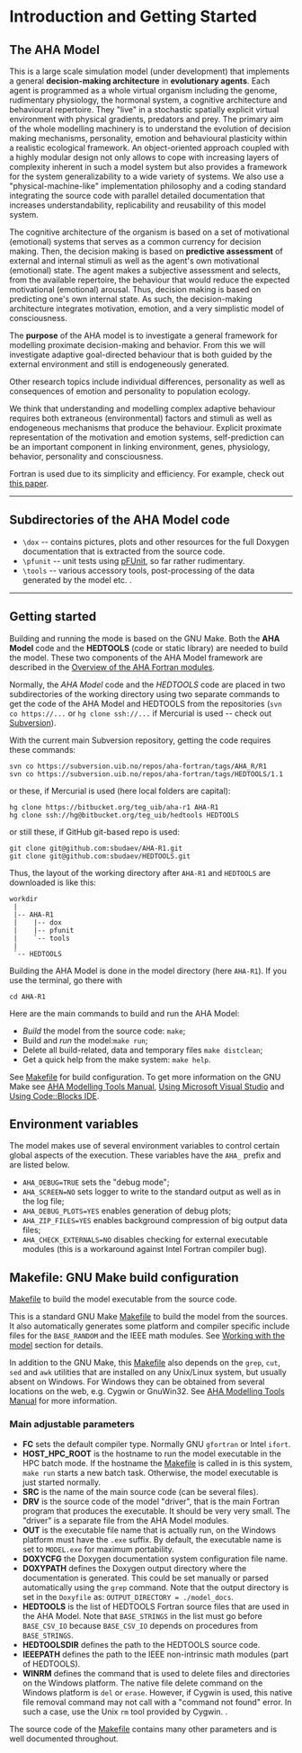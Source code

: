 # Introduction and Getting Started #

## The AHA Model ###

This is a large scale simulation model (under development) that implements
a general **decision-making architecture** in **evolutionary agents**. Each
agent is programmed as a whole virtual organism including the genome,
rudimentary physiology, the hormonal system, a cognitive architecture and
behavioural repertoire. They "live" in a stochastic spatially explicit
virtual environment with physical gradients, predators and prey. The primary
aim of the whole modelling machinery is to understand the evolution of
decision making mechanisms, personality, emotion and behavioural plasticity
within a realistic ecological framework. An object-oriented approach coupled
with a highly modular design not only allows to cope with increasing layers
of complexity inherent in such a model system but also provides a framework
for the system generalizability to a wide variety of systems. We also use
a "physical-machine-like" implementation philosophy and a coding standard
integrating the source code with parallel detailed documentation that
increases understandability, replicability and reusability of this model
system.

The cognitive architecture of the organism is based on a set of
motivational (emotional) systems that serves as a common currency for
decision making. Then, the decision making is based on **predictive
assessment** of external and internal stimuli as well as the agent's own
motivational (emotional) state. The agent makes a subjective assessment
and selects, from the available repertoire, the behaviour that would reduce
the expected motivational (emotional) arousal. Thus, decision making is
based on predicting one's own internal state. As such, the decision-making
architecture integrates motivation, emotion, and a very simplistic model
of consciousness.

The **purpose** of the AHA model is to investigate a general framework
for modelling proximate decision-making and behavior. From this we will
investigate adaptive goal-directed behaviour that is both guided by the
external environment and still is endogeneously generated.

Other research topics include individual differences, personality as well
as consequences of emotion and personality to population ecology.

We think that understanding and modelling complex adaptive behaviour requires
both extraneous (environmental) factors and stimuli as well as endogeneous
mechanisms that produce the behaviour. Explicit proximate representation
of the motivation and emotion systems, self-prediction can be an important
component in linking environment, genes, physiology, behavior, personality
and consciousness.

Fortran is used due to its simplicity and efficiency. For example, check out
[this paper](http://www.moreisdifferent.com/2015/07/16/why-physicsts-still-use-fortran).

--------------------------------------------------------------------------------

## Subdirectories of the AHA Model code ##

- `\dox` -- contains pictures, plots and other resources for the full Doxygen
  documentation that is extracted from the source code.
- `\pfunit` -- unit tests using [pFUnit](http://pfunit.sourceforge.net/), so
  far rather rudimentary.
- `\tools` -- various accessory tools, post-processing of the data generated
  by the model etc.
.

--------------------------------------------------------------------------------

## Getting started ##

Building and running the mode is based on the GNU Make. Both the **AHA Model**
code and the **HEDTOOLS** (code or static library) are needed to build the
model. These two components of the AHA Model framework are described in the
[Overview of the AHA Fortran modules](http://ahamodel.uib.no/doxydoc/index.html#intro_overview_modules).

Normally, the *AHA Model* code and the *HEDTOOLS* code are placed in two
subdirectories of the working directory using two separate commands to get the
code of the AHA Model and HEDTOOLS from the repositories (`svn co https://...`
or `hg clone ssh://...` if Mercurial is used -- check out
[Subversion](http://ahamodel.uib.no/doc/ar01s04.html)).

With the current main Subversion repository, getting the code requires these
commands:

    svn co https://subversion.uib.no/repos/aha-fortran/tags/AHA_R/R1
    svn co https://subversion.uib.no/repos/aha-fortran/tags/HEDTOOLS/1.1

or these, if Mercurial is used (here local folders are capital):

    hg clone https://bitbucket.org/teg_uib/aha-r1 AHA-R1
    hg clone ssh://hg@bitbucket.org/teg_uib/hedtools HEDTOOLS

or still these, if GitHub git-based repo is used:

    git clone git@github.com:sbudaev/AHA-R1.git
    git clone git@github.com:sbudaev/HEDTOOLS.git

Thus, the layout of the working directory after `AHA-R1` and `HEDTOOLS` are
downloaded is like this:

    workdir
     |
     |-- AHA-R1
     |    |-- dox
     |    |-- pfunit
     |    `-- tools
     |
     `-- HEDTOOLS

Building the AHA Model is done in the model directory (here `AHA-R1`). If
you use the terminal, go there with

    cd AHA-R1

Here are the main commands to build and run the AHA Model:

- *Build* the model from the source code: `make`;
- Build and *run* the model:`make run`;
- Delete all build-related, data and temporary files `make distclean`;
- Get a quick help from the make system: `make help`.

See [Makefile](http://ahamodel.uib.no/doxydoc/Makefile.html) for build
configuration. To get more information on the GNU Make see
[AHA Modelling Tools Manual](http://ahamodel.uib.no/doc/ar01s13.html),
[Using Microsoft Visual Studio](http://ahamodel.uib.no/doc/ar01s14.html) and
[Using Code::Blocks IDE](http://ahamodel.uib.no/doc/ar01s15.html).

## Environment variables ##

The model makes use of several environment variables to control certain
global aspects of the execution. These variables have the `AHA_` prefix
and are listed below.

- `AHA_DEBUG=TRUE` sets the "debug mode";
- `AHA_SCREEN=NO` sets logger to write to the standard output as well
   as in the log file;
- `AHA_DEBUG_PLOTS=YES` enables generation of debug plots;
- `AHA_ZIP_FILES=YES` enables background compression of big output data files;
- `AHA_CHECK_EXTERNALS=NO` disables checking for external executable
   modules (this is a workaround against Intel Fortran compiler bug).

## Makefile: GNU Make build configuration ##

[Makefile](http://ahamodel.uib.no/doxydoc/Makefile.html) to build the model
executable from the source code.

This is a standard GNU Make
[Makefile](http://ahamodel.uib.no/doxydoc/Makefile.html) to build the model from
the sources. It also automatically generates some platform and
compiler specific include files for the `BASE_RANDOM` and the
IEEE math modules. See
[Working with the model](http://ahamodel.uib.no/doxydoc/index.html#intro_main)
section for details.

In addition to the GNU Make, this
[Makefile](http://ahamodel.uib.no/doxydoc/Makefile.html) also depends on the
`grep`, `cut`, `sed` and `awk` utilities that are installed on any
Unix/Linux system, but usually absent on Windows. For Windows
they can be obtained from several locations on the web, e.g.
Cygwin or GnuWin32. See
[AHA Modelling Tools Manual](http://ahamodel.uib.no/doc/ar01s01.html)
for more information.

### Main adjustable parameters ###

- **FC** sets the default compiler type. Normally GNU `gfortran` or Intel
  `ifort`.
- **HOST_HPC_ROOT** is the hostname to run the model executable in the
  HPC batch mode. If the hostname the
  [Makefile](http://ahamodel.uib.no/doxydoc/Makefile.html) is called in is this
  system, `make run` starts a new batch task. Otherwise, the model
  executable is just started normally.
- **SRC** is the name of the main source code (can be several files).
- **DRV** is the source code of the model "driver", that is the main
  Fortran program that produces the executable. It should be very
  very small. The "driver" is a separate file from the AHA Model
  modules.
- **OUT** is the executable file name that is actually run, on the
  Windows platform must have the `.exe` suffix. By default, the
  executable name is set to `MODEL.exe` for maximum portability.
- **DOXYCFG** the Doxygen documentation system configuration file name.
- **DOXYPATH** defines the Doxygen output directory where the
  documentation is generated. This could be set manually or parsed
  automatically using the `grep` command. Note that the output
  directory is set in the `Doxyfile` as:
  `OUTPUT_DIRECTORY = ./model_docs`.
- **HEDTOOLS** is the list of HEDTOOLS Fortran source files that are
  used in the AHA Model. Note that `BASE_STRINGS` in the list must
  go before `BASE_CSV_IO` because `BASE_CSV_IO` depends on
  procedures from `BASE_STRINGS`.
- **HEDTOOLSDIR** defines the path to the HEDTOOLS source code.
- **IEEEPATH** defines the path to the IEEE non-intrinsic math modules
  (part of HEDTOOLS).
- **WINRM** defines the command that is used to delete files and
  directories on the Windows platform. The native file delete command on
  the Windows platform is `del` or `erase`. However, if Cygwin is used,
  this native file removal command may not call with a "command not found"
  error. In such a case, use the Unix `rm` tool provided by Cygwin.
.

The source code of the [Makefile](http://ahamodel.uib.no/doxydoc/Makefile.html)
contains many other parameters and is well documented throughout.

